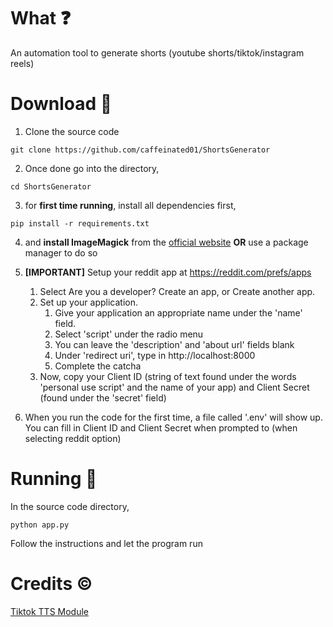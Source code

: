 # What ❓

An automation tool to generate shorts (youtube shorts/tiktok/instagram reels)

# Download 📁

1. Clone the source code

```
git clone https://github.com/caffeinated01/ShortsGenerator
```

2. Once done go into the directory,

```
cd ShortsGenerator
```

3. for **first time running**, install all dependencies first,

```
pip install -r requirements.txt
```

4. and **install ImageMagick** from the [official website](https://imagemagick.org/script/download.php) **OR** use a package manager to do so

5. **[IMPORTANT]** Setup your reddit app at https://reddit.com/prefs/apps

   1. Select Are you a developer? Create an app, or Create another app.
   2. Set up your application.
      1. Give your application an appropriate name under the 'name' field.
      2. Select 'script' under the radio menu
      3. You can leave the 'description' and 'about url' fields blank
      4. Under 'redirect uri', type in http://localhost:8000
      5. Complete the catcha
   3. Now, copy your Client ID (string of text found under the words 'personal use script' and the name of your app) and Client Secret (found under the 'secret' field)

6. When you run the code for the first time, a file called '.env' will show up. You can fill in Client ID and Client Secret when prompted to (when selecting reddit option)

# Running 🚀

In the source code directory,

```
python app.py
```

Follow the instructions and let the program run

# Credits ©️

[Tiktok TTS Module](https://github.com/Giooorgiooo/TikTok-Voice-TTS)

